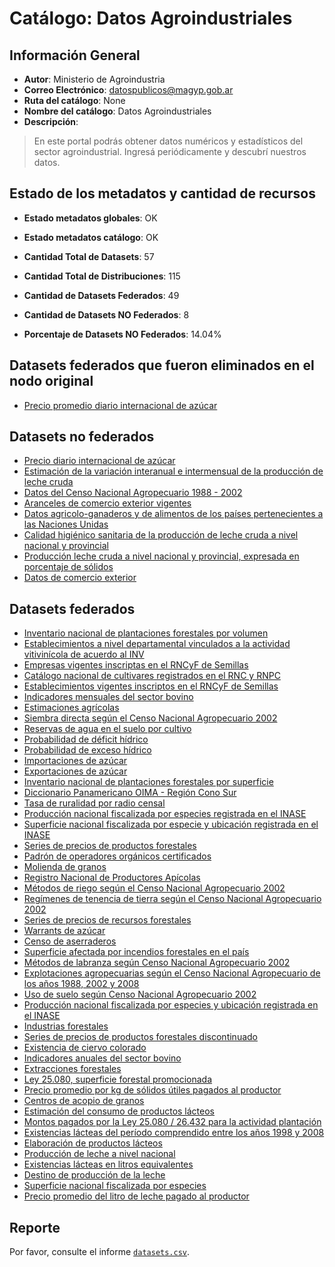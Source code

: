 
# Catálogo: Datos Agroindustriales

## Información General

- **Autor**: Ministerio de Agroindustria
- **Correo Electrónico**: datospublicos@magyp.gob.ar
- **Ruta del catálogo**: None
- **Nombre del catálogo**: Datos Agroindustriales
- **Descripción**:

> En este portal podrás obtener datos numéricos y estadísticos del sector agroindustrial. Ingresá periódicamente y descubrí nuestros datos.

## Estado de los metadatos y cantidad de recursos

- **Estado metadatos globales**: OK
- **Estado metadatos catálogo**: OK
- **Cantidad Total de Datasets**: 57
- **Cantidad Total de Distribuciones**: 115

- **Cantidad de Datasets Federados**: 49
- **Cantidad de Datasets NO Federados**: 8
- **Porcentaje de Datasets NO Federados**: 14.04%

## Datasets federados que fueron eliminados en el nodo original

- [Precio promedio diario internacional de azúcar](http://datos.agroindustria.gob.ar/dataset/precio-promedio-diario-de-azucar)

## Datasets no federados

- [Precio diario internacional de azúcar](https://datos.agroindustria.gob.ar/dataset/precio-diario-de-azucar)
- [Estimación de la variación interanual e intermensual de la producción de leche cruda](https://datos.agroindustria.gob.ar/dataset/estimacion-de-la-variacion-interanual-e-intermensual-de-la-produccion-de-leche-cruda)
- [Datos del Censo Nacional Agropecuario 1988 - 2002](https://www.indec.gob.ar/nivel4_default.asp?id_tema_1=3&id_tema_2=8&id_tema_3=87)
- [Aranceles de comercio exterior vigentes](http://www.afip.gov.ar)
- [Datos agricolo-ganaderos y de alimentos de los países pertenecientes a las Naciones Unidas](http://www.fao.org/faostat/es/#data)
- [Calidad higiénico sanitaria de la producción de leche cruda a nivel nacional y provincial](https://datos.agroindustria.gob.ar/dataset/calidad-higienico-sanitaria-de-la-produccion-de-leche-cruda-a-nivel-nacional-y-provincial)
- [Producción leche cruda a nivel nacional y provincial, expresada en porcentaje de sólidos](https://datos.agroindustria.gob.ar/dataset/produccion-leche-cruda-a-nivel-nacional-y-provincial-expresada-en-porcentaje-de-solidos)
- [Datos de comercio exterior](https://comex.indec.gov.ar/dataset/datos-de-comercio-exterior)

## Datasets federados

- [Inventario nacional de plantaciones forestales por volumen](https://datos.agroindustria.gob.ar/dataset/inventario-nacional-de-plantaciones-forestales-por-volumen)
- [Establecimientos a nivel departamental vinculados a la actividad vitivinícola de acuerdo al INV](https://datos.agroindustria.gob.ar/dataset/establecimientos-vitivinicolas)
- [Empresas vigentes inscriptas en el RNCyF de Semillas](https://datos.agroindustria.gob.ar/dataset/empresas-vigentes)
- [Catálogo nacional de cultivares registrados en el RNC y RNPC](https://datos.agroindustria.gob.ar/dataset/catalogo-nacional-de-cultivares)
- [Establecimientos vigentes inscriptos en el RNCyF de Semillas](https://datos.agroindustria.gob.ar/dataset/establecimientos-vigentes-inscriptos-en-el-rncyf-de-semillas)
- [Indicadores mensuales del sector bovino](https://datos.agroindustria.gob.ar/dataset/indicadores-mensuales-del-sector-bovino)
- [Estimaciones agrícolas](https://datos.agroindustria.gob.ar/dataset/estimaciones-agricolas)
- [Siembra directa según el Censo Nacional Agropecuario 2002](https://datos.agroindustria.gob.ar/dataset/siembra-directa)
- [Reservas de agua en el suelo por cultivo](https://datos.agroindustria.gob.ar/dataset/reservas-de-agua-en-el-suelo-por-cultivo)
- [Probabilidad de déficit hídrico](https://datos.agroindustria.gob.ar/dataset/probabilidad-deficit-hidrico)
- [Probabilidad de exceso hídrico](https://datos.agroindustria.gob.ar/dataset/probabilidad-exceso-hidrico)
- [Importaciones de azúcar](https://datos.agroindustria.gob.ar/dataset/importaciones-de-azucar)
- [Exportaciones de azúcar](https://datos.agroindustria.gob.ar/dataset/exportaciones-de-azucar)
- [Inventario nacional de plantaciones forestales por superficie](https://datos.agroindustria.gob.ar/dataset/inventario-nacional-de-plantaciones-forestales-por-superficie)
- [Diccionario Panamericano OIMA - Región Cono Sur](https://datos.agroindustria.gob.ar/dataset/diccionario-panamericano-region-cono-sur)
- [Tasa de ruralidad por radio censal](https://datos.agroindustria.gob.ar/dataset/tasa-de-ruralidad-por-radio-censal)
- [Producción nacional fiscalizada por especies registrada en el INASE](http://datos.agroindustria.gob.ar/dataset/produccion-nacional-fiscalizada-por-especies-registrada-en-el-inase)
- [Superficie nacional fiscalizada por especie y ubicación registrada en el INASE](http://datos.agroindustria.gob.ar/dataset/superficie-nacional-fiscalizada-por-especie-y-ubicacion-registrada-en-el-inase)
- [Series de precios de productos forestales](http://datos.agroindustria.gob.ar/dataset/series-de-precios-de-productos-forestales)
- [Padrón de operadores orgánicos certificados](http://datos.agroindustria.gob.ar/dataset/padron-de-operadores-organicos-certificados)
- [Molienda de granos](https://datos.agroindustria.gob.ar/dataset/molienda-de-granos)
- [Registro Nacional de Productores Apícolas](http://datos.agroindustria.gob.ar/dataset/registro-nacional-de-productores-apicolas)
- [Métodos de riego según el Censo Nacional Agropecuario 2002](http://datos.agroindustria.gob.ar/dataset/metodos-de-riego)
- [Regímenes de tenencia de tierra según el Censo Nacional Agropecuario 2002](http://datos.agroindustria.gob.ar/dataset/regimenes-de-tenencia-de-tierra)
- [Series de precios de recursos forestales](http://datos.agroindustria.gob.ar/dataset/series-de-precios-de-recursos-forestales)
- [Warrants de azúcar](http://datos.agroindustria.gob.ar/dataset/warrants-de-azucar)
- [Censo de aserraderos](http://datos.agroindustria.gob.ar/dataset/censo-de-aserraderos)
- [Superficie afectada por incendios forestales en el país](http://datos.agroindustria.gob.ar/dataset/superficie-afectada-por-incendios-forestales-en-el-pais)
- [Métodos de labranza según Censo Nacional Agropecuario 2002](http://datos.agroindustria.gob.ar/dataset/metodos-de-labranza)
- [Explotaciones agropecuarias según el Censo Nacional Agropecuario de los años 1988, 2002 y 2008](http://datos.agroindustria.gob.ar/dataset/explotaciones-agropecuarias-cna)
- [Uso de suelo según Censo Nacional Agropecuario 2002](http://datos.agroindustria.gob.ar/dataset/uso-de-suelos)
- [Producción nacional fiscalizada por especies y ubicación registrada en el INASE](http://datos.agroindustria.gob.ar/dataset/produccion-nacional-fiscalizada-por-especies-y-ubicacion-registrada-en-el-inase)
- [Industrias forestales](http://datos.agroindustria.gob.ar/dataset/industrias-forestales)
- [Series de precios de productos forestales discontinuado](http://datos.agroindustria.gob.ar/dataset/series-de-precios-de-productos-forestales-discontinuado)
- [Existencia de ciervo colorado](http://datos.agroindustria.gob.ar/dataset/existencia-de-ciervo-colorado)
- [Indicadores anuales del sector bovino](http://datos.agroindustria.gob.ar/dataset/indicadores-anuales-del-sector-bovino)
- [Extracciones forestales](http://datos.agroindustria.gob.ar/dataset/extracciones-forestales)
- [Ley 25.080, superficie forestal promocionada](http://datos.agroindustria.gob.ar/dataset/ley-25080-superficie-promocionada)
- [Precio promedio por kg de sólidos útiles pagados al productor](http://datos.agroindustria.gob.ar/dataset/precio-promedio-por-kg-de-solidos-utiles)
- [Centros de acopio de granos](https://datos.agroindustria.gob.ar/dataset/centros-de-acopio-de-granos)
- [Estimación del consumo de productos lácteos](http://datos.agroindustria.gob.ar/dataset/estimacion-del-consumo-de-productos-lacteos)
- [Montos pagados por la Ley 25.080 / 26.432 para la actividad plantación](http://datos.agroindustria.gob.ar/dataset/montos-pagados-por-la-ley-25080-264-32-para-la-actividad-plantacion)
- [Existencias lácteas del período comprendido entre los años 1998  y  2008](http://datos.agroindustria.gob.ar/dataset/existencias-lacteas-del-periodo-comprendido-entre-los-anos-1998-y-2008)
- [Elaboración de productos lácteos](http://datos.agroindustria.gob.ar/dataset/elaboracion-de-productos-lacteos)
- [Producción de leche a nivel nacional](http://datos.agroindustria.gob.ar/dataset/produccion-de-leche-a-nivel-nacional)
- [Existencias lácteas en litros equivalentes](http://datos.agroindustria.gob.ar/dataset/existencias-lacteas-en-litros-equivalentes)
- [Destino de producción de la leche](http://datos.agroindustria.gob.ar/dataset/destino-de-produccion-de-la-leche)
- [Superficie nacional fiscalizada por especies](http://datos.agroindustria.gob.ar/dataset/superficie-nacional-fiscalizada-por-especies)
- [Precio promedio del litro de leche pagado al productor](http://datos.agroindustria.gob.ar/dataset/precio-promedio-del-litro-de-leche-pagado-al-productor)

## Reporte

Por favor, consulte el informe [`datasets.csv`](datasets.csv).
